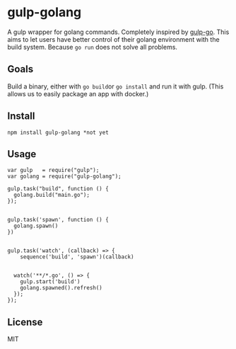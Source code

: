 # gulp-golang

A gulp wrapper for golang commands. Completely inspired by [gulp-go](www.google.com).
This aims to let users have better control of their golang environment with the build system.
Because `go run` does not solve all problems.



## Goals

Build a binary, either with `go build`or `go install` and run it with gulp.
(This allows us to easily package an app with docker.)

## Install

    npm install gulp-golang *not yet

## Usage

    var gulp   = require("gulp");
    var golang = require("gulp-golang");

    gulp.task("build", function () {
      golang.build("main.go");
    });


    gulp.task('spawn', function () {
      golang.spawn()
    })


    gulp.task('watch', (callback) => {
        sequence('build', 'spawn')(callback)


      watch('**/*.go', () => {
        gulp.start('build')
        golang.spawned().refresh()
      });
    });


## License

MIT
